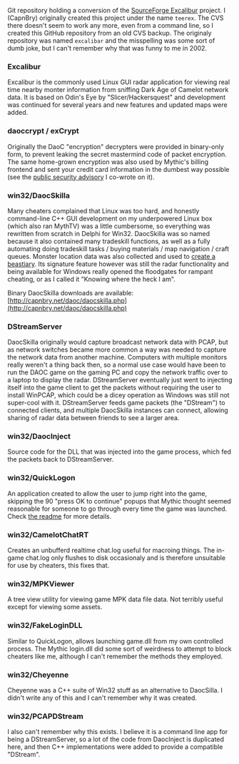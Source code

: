 Git repository holding a conversion of the [SourceForge Excalibur](https://sourceforge.net/projects/excalibar/) project. I (CapnBry) originally created this project under the name `teerex`. The CVS there doesn't seem to work any more, even from a command line, so I created this GitHub repository from an old CVS backup. The originaly repository was named `excalibar` and the misspelling was some sort of dumb joke, but I can't remember why that was funny to me in 2002.

### Excalibur

Excalibur is the commonly used Linux GUI radar application for viewing real time nearby monter information from sniffing Dark Age of Camelot network data. It is based on Odin's Eye by "Slicer/Hackersquest" and development was continued for several years and new features and updated maps were added.

### daoccrypt / exCrypt

Originally the DaoC "encryption" decrypters were provided in binary-only form, to prevent leaking the secret mastermind code of packet encryption. The same home-grown encryption was also used by Mythic's billing frontend and sent your credit card information in the dumbest way possible (see the [public security advisory](http://capnbry.net/daoc/advisory20031211/) I co-wrote on it).

### win32/DaocSkilla

Many cheaters complained that Linux was too hard, and honestly command-line C++ GUI development on my underpowered Linux box (which also ran MythTV) was a little cumbersome, so everything was rewritten from scratch in Delphi for Win32. DaocSkilla was so named because it also contained many tradeskill functions, as well as a fully automating doing tradeskill tasks / buying materials / map navigation / craft queues. Monster location data was also collected and used to [create a beastiary](http://capnbry.net/daoc/). Its signature feature however was still the radar functionality and being available for Windows really opened the floodgates for rampant cheating, or as I called it "Knowing where the heck I am".

Binary DaocSkilla downloads are available:
[http://capnbry.net/daoc/daocskilla.php](http://capnbry.net/daoc/daocskilla.php)

### DStreamServer

DaocSkilla originally would capture broadcast network data with PCAP, but as network switches became more common a way was needed to capture the network data from another machine. Computers with multiple monitors really weren't a thing back then, so a normal use case would have been to run the DAOC game on the gaming PC and copy the network traffic over to a laptop to display the radar. DStreamServer eventually just went to injecting itself into the game client to get the packets without requiring the user to install WinPCAP, which could be a dicey operation as Windows was still not super-cool with it. DStreamServer feeds game packets (the "DStream") to connected clients, and multiple DaocSkilla instances can connect, allowing sharing of radar data between friends to see a larger area.

### win32/DaocInject

Source code for the DLL that was injected into the game process, which fed the packets back to DStreamServer.

### win32/QuickLogon

An application created to allow the user to jump right into the game, skipping the 90 "press OK to continue" popups that Mythic thought seemed reasonable for someone to go through every time the game was launched. Check [the readme](blob/main/win32/QuickLogon/readme_LGDD.txt) for more details.

### win32/CamelotChatRT

Creates an unbufferd realtime chat.log useful for macroing things. The in-game chat.log only flushes to disk occasionaly and is therefore unsuitable for use by cheaters, this fixes that.

### win32/MPKViewer

A tree view utility for viewing game MPK data file data. Not terribly useful except for viewing some assets.

### win32/FakeLoginDLL

Similar to QuickLogon, allows launching game.dll from my own controlled process. The Mythic login.dll did some sort of weirdness to attempt to block cheaters like me, although I can't remember the methods they employed.

### win32/Cheyenne

Cheyenne was a C++ suite of Win32 stuff as an alternative to DaocSilla. I didn't write any of this and I can't remember why it was created.

### win32/PCAPDStream

I also can't remember why this exists. I believe it is a command line app for being a DStreamServer, so a lot of the code from DaocInject is duplicated here, and then C++ implementations were added to provide a compatible "DStream".